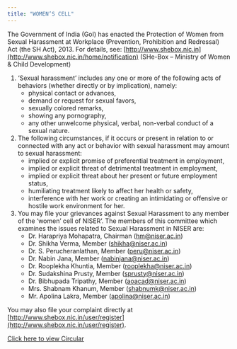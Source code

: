 ```yaml
---
title: "WOMEN’S CELL"
---
```

The Government of India (GoI) has enacted the Protection of Women from Sexual Harassment at Workplace (Prevention, Prohibition and Redressal) Act (the SH Act), 2013. For details, see: [http://www.shebox.nic.in](http://www.shebox.nic.in/home/notification) (SHe-Box – Ministry of Women & Child Development)



1.  ‘Sexual harassment’ includes any one or more of the following acts of behaviors (whether directly or by implication), namely:
    *   physical contact or advances,
    *   demand or request for sexual favors,
    *   sexually colored remarks,
    *   showing any pornography,
    *   any other unwelcome physical, verbal, non-verbal conduct of a sexual nature.
2. The following circumstances, if it occurs or present in relation to or connected with any act or behavior with sexual harassment may amount to sexual harassment:
    *   implied or explicit promise of preferential treatment in employment,
    *   implied or explicit threat of detrimental treatment in employment,
    *   implied or explicit threat about her present or future employment status,
    *   humiliating treatment likely to affect her health or safety,
    *   interference with her work or creating an intimidating or offensive or hostile work environment for her.
3. You may file your grievances against Sexual Harassment to any member of the ‘women’ cell of NISER’. The members of this committee which examines the issues related to Sexual Harassment in NISER are:
    *   Dr. Harapriya Mohapatra, Chairman (hm@niser.ac.in)
    *   Dr. Shikha Verma, Member (shikha@niser.ac.in)
    *   Dr. S. Perucheranlathan, Member (peru@niser.ac.in)
    *   Dr. Nabin Jana, Member (nabinjana@niser.ac.in)
    *   Dr. Rooplekha Khuntia, Member (rooplekha@niser.ac.in)
    *   Dr. Sudakshina Prusty, Member (sprusty@niser.ac.in)
    *   Dr. Bibhupada Tripathy, Member (aoacad@niser.ac.in)
    *   Mrs. Shabnam Khanum, Member (shabnumk@niser.ac.in)
    *   Mr. Apolina Lakra, Member ([apolina@niser.ac.in](mailto:apolina@niser.ac.in))

You may also file your complaint directly at [http://www.shebox.nic.in/user/register](http://www.shebox.nic.in/user/register).

[Click here to view Circular](https://www.niser.ac.in/docs/2017/women's-cell.pdf)